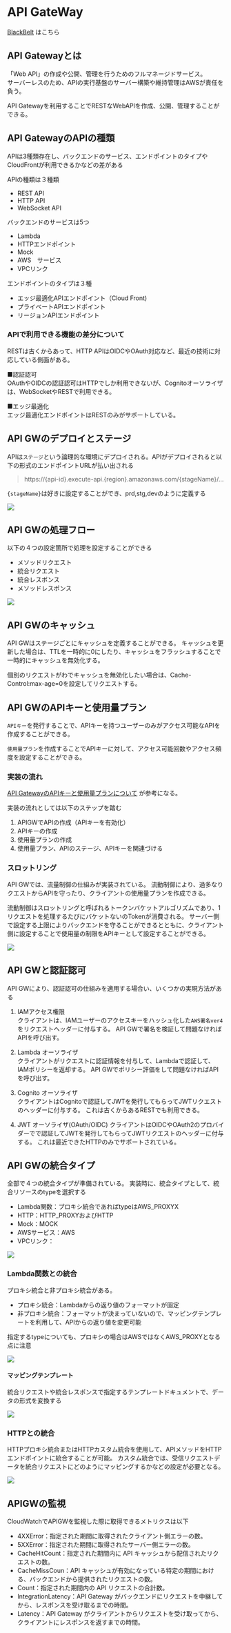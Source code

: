 # API GateWay
[BlackBelt](https://pages.awscloud.com/rs/112-TZM-766/images/20190514_AWS-Blackbelt_APIGateway_rev.pdf)
はこちら
## API Gatewayとは
「Web API」の作成や公開、管理を行うためのフルマネージドサービス。  
サーバーレスのため、APIの実行基盤のサーバー構築や維持管理はAWSが責任を負う。

API Gatewayを利用することでRESTなWebAPIを作成、公開、管理することができる。



## API GatewayのAPIの種類
APIは3種類存在し、バックエンドのサービス、エンドポイントのタイプやCloudFrontが利用できるかなどの差がある   

APIの種類は３種類
- REST API
- HTTP API
- WebSocket API

バックエンドのサービスは5つ
- Lambda
- HTTPエンドポイント
- Mock
- AWS　サービス
- VPCリンク

エンドポイントのタイプは３種
- エッジ最適化APIエンドポイント（Cloud Front)
- プライベートAPIエンドポイント
- リージョンAPIエンドポイント

### APIで利用できる機能の差分について
RESTは古くからあって、HTTP APIはOIDCやOAuth対応など、最近の技術に対応している側面がある。

■認証認可  
OAuthやOIDCの認証認可はHTTPでしか利用できないが、Cognitoオーソライザは、WebSocketやRESTで利用できる。

■エッジ最適化  
エッジ最適化エンドポイントはRESTのみがサポートしている。




## API GWのデプロイとステージ
APIは`ステージ`という論理的な環境にデプロイされる。APIがデプロイされると以下の形式のエンドポイントURLが払い出される
> https://{api-id}.execute-api.{region}.amazonaws.com/{stageName}/...

`{stageName}`は好きに設定することができ、prd,stg,devのように定義する

![](img/apigw-stage.png)


## API GWの処理フロー
以下の４つの設定箇所で処理を設定することができる
- メソッドリクエスト
- 統合リクエスト
- 統合レスポンス
- メソッドレスポンス

![](img/apigw-flow.png)


## API GWのキャッシュ
API GWはステージごとにキャッシュを定義することができる。
キャッシュを更新した場合は、TTLを一時的に0にしたり、キャッシュをフラッシュすることで一時的にキャッシュを無効化する。

個別のリクエストがわでキャッシュを無効化したい場合は、Cache-Control:max-age=0を設定してリクエストする。


## API GWのAPIキーと使用量プラン
`APIキー`を発行することで、APIキーを持つユーザーのみがアクセス可能なAPIを作成することができる。

`使用量プラン`を作成することでAPIキーに対して、アクセス可能回数やアクセス頻度を設定することができる。

### 実装の流れ
[API GatewayのAPIキーと使用量プランについて](https://dev.classmethod.jp/articles/try-api-gateway-usage-plan/)
が参考になる。

実装の流れとしては以下のステップを踏む
1. APIGWでAPIの作成（APIキーを有効化）
2. APIキーの作成
3. 使用量プランの作成
4. 使用量プラン、APIのステージ、APIキーを関連づける


### スロットリング
API GWでは、流量制御の仕組みが実装されている。
流動制御により、過多なりクエストからAPIを守ったり、クライアントの使用量プランを作成できる。  

流動制御はスロットリングと呼ばれるトークンバケットアルゴリズムであり、1リクエストを処理するたびにバケットないのTokenが消費される。
サーバー側で設定する上限によりバックエンドを守ることができるとともに、クライアント側に設定することで使用量の制限をAPIキーとして設定することができる。

![](img/apigw_slot.png)



## API GWと認証認可
API GWにより、認証認可の仕組みを適用する場合い、いくつかの実現方法がある
1. IAMアクセス権限  
クライアントは、IAMユーザーのアクセスキーをハッシュ化した`AWS署名ver4`をリクエストヘッダーに付与する。
API GWで署名を検証して問題なければAPIを呼び出す。

2. Lambda オーソライザ  
クライアントがリクエストに認証情報を付与して、Lambdaで認証して、IAMポリシーを返却する。
API GWでポリシー評価をして問題なければAPIを呼び出す。

3. Cognito オーソライザ  
クライアントはCognitoで認証してJWTを発行してもらってJWTリクエストのヘッダーに付与する。
これは古くからあるRESTでも利用できる。

4. JWT オーソライザ(OAuth/OIDC)
クライアントはOIDCやOAuth2のプロバイダーでで認証してJWTを発行してもらってJWTリクエストのヘッダーに付与する。
これは最近できたHTTPのみでサポートされている。


## API GWの統合タイプ
全部で４つの統合タイプが準備されている。
実装時に、統合タイプとして、統合リソースのtypeを選択する
- Lambda関数：プロキシ統合であればtypeはAWS_PROXYX
- HTTP：HTTP_PROXYおよびHTTP
- Mock：MOCK
- AWSサービス：AWS
- VPCリンク：

![](img/apigw-tougoutype.png)

### Lambda関数との統合
プロキシ統合と非プロキシ統合がある。
- プロキシ統合：Lambdaからの返り値のフォーマットが固定
- 非プロキシ統合：フォーマットが決まっていないので、マッピングテンプレートを利用して、APIからの返り値を変更可能

指定するtypeについても、プロキシの場合はAWSではなくAWS_PROXYとなる点に注意

![](img/apigw-lambda_tougou.png)


#### マッピングテンプレート
統合リクエストや統合レスポンスで指定するテンプレートドキュメントで、データの形式を変換する

![](img/apigw-mapping.png)

### HTTPとの統合
HTTPプロキシ統合またはHTTPカスタム統合を使用して、APIメソッドをHTTPエンドポイントに統合することが可能。
カスタム統合では、受信リクエストデータを統合リクエストにどのようにマッピングするかなどの設定が必要となる。

![](img/apigw-http_tougou.png)


## APIGWの監視
CloudWatchでAPIGWを監視した際に取得できるメトリクスは以下
- 4XXError：指定された期間に取得されたクライアント側エラーの数。
- 5XXError：指定された期間に取得されたサーバー側エラーの数。
- CacheHitCount：指定された期間内に API キャッシュから配信されたリクエストの数。
- CacheMissCoun：API キャッシュが有効になっている特定の期間における、バックエンドから提供されたリクエストの数。
- Count：指定された期間内の API リクエストの合計数。
- IntegrationLatency：API Gateway がバックエンドにリクエストを中継してから、レスポンスを受け取るまでの時間。
- Latency：API Gateway がクライアントからリクエストを受け取ってから、クライアントにレスポンスを返すまでの時間。
